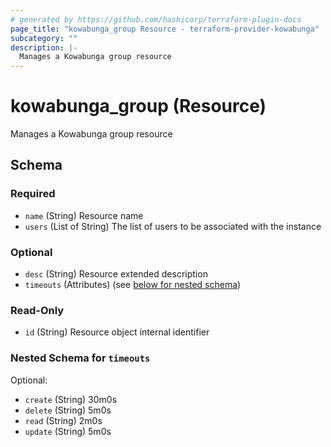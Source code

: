 ```yaml
---
# generated by https://github.com/hashicorp/terraform-plugin-docs
page_title: "kowabunga_group Resource - terraform-provider-kowabunga"
subcategory: ""
description: |-
  Manages a Kowabunga group resource
---
```


# kowabunga_group (Resource)

Manages a Kowabunga group resource



<!-- schema generated by tfplugindocs -->
## Schema

### Required

- `name` (String) Resource name
- `users` (List of String) The list of users to be associated with the instance

### Optional

- `desc` (String) Resource extended description
- `timeouts` (Attributes) (see [below for nested schema](#nestedatt--timeouts))

### Read-Only

- `id` (String) Resource object internal identifier

<a id="nestedatt--timeouts"></a>
### Nested Schema for `timeouts`

Optional:

- `create` (String) 30m0s
- `delete` (String) 5m0s
- `read` (String) 2m0s
- `update` (String) 5m0s

